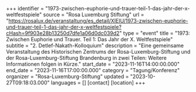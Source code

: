 +++
identifier = "1973-zwischen-euphorie-und-trauer-teil-1-das-jahr-der-x-weltfestspiele"
source = "Rosa Luxemburg Stiftung"
url = "https://rosalux.de/veranstaltung/es_detail/XIEIU/1973-zwischen-euphorie-und-trauer-teil-1-das-jahr-der-x-weltfestspiele?cHash=9f903e28b13250d7dfe1a06d0dc039d2"
type = "event"
title = "1973: Zwischen Euphorie und Trauer. Teil 1: Das Jahr der X. Weltfestspiele"
subtitle = "2. Detlef-Nakath-Kolloquium"
description = "Eine gemeinsame Veranstaltung des Historischen Zentrums der Rosa-Luxemburg-Stiftung und der Rosa-Luxemburg-Stiftung Brandenburg in zwei Teilen: 
Weitere Informationen folgen in Kürze."
start_date = "2023-11-16T14:00:00.000"
end_date = "2023-11-16T17:00:00.000"
category = "Tagung/Konferenz"
organizer = "Rosa-Luxemburg-Stiftung"
updated = "2023-10-27T09:18:03.000"
languages = []
[contact]
[location]
+++